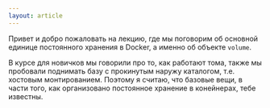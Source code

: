 ```yaml
---
layout: article
---
```

Привет и добро пожаловать на лекцию, где мы поговорим об основной единице постоянного хранения в Docker, а именно об объекте `volume`. 

В курсе для новичков мы говорили про то, как работают тома, также мы пробовали поднимать базу с прокинутым наружу каталогом, т.е. хостовым монтированием. Поэтому я считаю, что базовые вещи, в части того, как организовано постоянное хранение в конейнерах, тебе известны.
